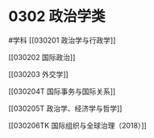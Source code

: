 # 0302 政治学类
#学科
[[030201 政治学与行政学]]

[[030202 国际政治]]

[[030203 外交学]]

[[030204T 国际事务与国际关系]]

[[030205T 政治学、经济学与哲学]]

[[030206TK 国际组织与全球治理（2018）]]